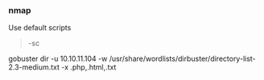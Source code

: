 
### nmap

Use default scripts
>-sc 

gobuster dir -u 10.10.11.104 -w /usr/share/wordlists/dirbuster/directory-list-2.3-medium.txt -x .php,.html,.txt



